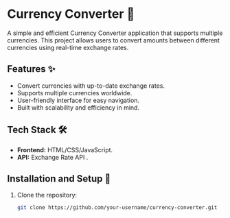 # Currency Converter 💱  

A simple and efficient Currency Converter application that supports multiple currencies. This project allows users to convert amounts between different currencies using real-time exchange rates.  

## Features ✨  
- Convert currencies with up-to-date exchange rates.  
- Supports multiple currencies worldwide.  
- User-friendly interface for easy navigation.  
- Built with scalability and efficiency in mind.  

## Tech Stack 🛠️  
- **Frontend:** HTML/CSS/JavaScript.    
- **API:** Exchange Rate API .  

## Installation and Setup 🚀  

1. Clone the repository:  
   ```bash  
   git clone https://github.com/your-username/currency-converter.git  
